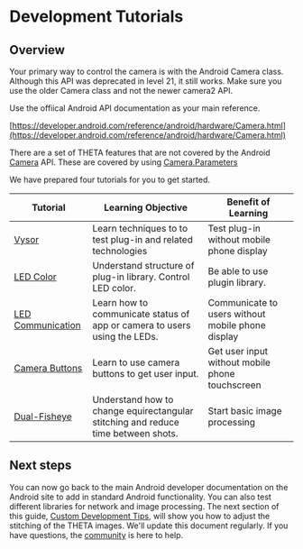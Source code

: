 # Development Tutorials

## Overview

Your primary way to control the camera is with the Android Camera class. Although this API was
deprecated in level 21, it still works. Make sure you use the older Camera class and not
the newer camera2 API.

Use the offiical Android API documentation as your main reference.

[https://developer.android.com/reference/android/hardware/Camera.html](https://developer.android.com/reference/android/hardware/Camera.html)


There are a set of THETA features that are not covered by the Android 
[Camera](https://developer.android.com/reference/android/hardware/Camera.html)
API. These are covered by using 
[Camera.Parameters](https://developer.android.com/reference/android/hardware/Camera.Parameters.html)


We have prepared four tutorials for you to get started.

| Tutorial       |  Learning Objective             |  Benefit of Learning      |   
| ------------------- | -------------------------  |  -------------------      |
| [Vysor](tutorialvysor) | Learn techniques to to test plug-in and related technologies | Test plug-in without mobile phone display |
| [LED Color](/tutorialcolor/)       | Understand structure of plug-in library. Control LED color. | Be able to use plugin library.  |
| [LED Communication](/tutorialcommunication/)    | Learn how to communicate status of app or camera to users using the LEDs. | Communicate to users without mobile phone display |
| [Camera Buttons](/tutorialbutton/) | Learn to use camera buttons to get user input. | Get user input without mobile phone touchscreen |
| [Dual-Fisheye](/tutorialfisheye/)  | Understand how to change equirectangular stitching and reduce time between shots. | Start basic image processing |



## Next steps

You can now go back to the main Android developer documentation on the Android site to 
add in standard Android functionality. You can also  test different libraries 
for network and image processing.  The next section of this guide, 
[Custom Development Tips](/customtips),
will show you how to adjust the stitching of the THETA images. We'll update this
document regularly.  If you have questions, the 
[community](https://community.theta360.guide/c/theta-api-usage/plugin) is here to help.